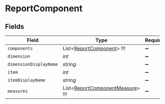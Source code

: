 # ReportComponent


## Fields

| Field                                                                               | Type                                                                                | Required                                                                            | Description                                                                         |
| ----------------------------------------------------------------------------------- | ----------------------------------------------------------------------------------- | ----------------------------------------------------------------------------------- | ----------------------------------------------------------------------------------- |
| `components`                                                                        | List<[ReportComponent](../../Models/Shared/ReportComponent.md)>   !!!               | :heavy_minus_sign:                                                                  | N/A                                                                                 |
| `dimension`                                                                         | *int*                                                                               | :heavy_minus_sign:                                                                  | N/A                                                                                 |
| `dimensionDisplayName`                                                              | *string*                                                                            | :heavy_minus_sign:                                                                  | N/A                                                                                 |
| `item`                                                                              | *int*                                                                               | :heavy_minus_sign:                                                                  | N/A                                                                                 |
| `itemDisplayName`                                                                   | *string*                                                                            | :heavy_minus_sign:                                                                  | N/A                                                                                 |
| `measures`                                                                          | List<[ReportComponentMeasure](../../Models/Shared/ReportComponentMeasure.md)>   !!! | :heavy_minus_sign:                                                                  | N/A                                                                                 |
